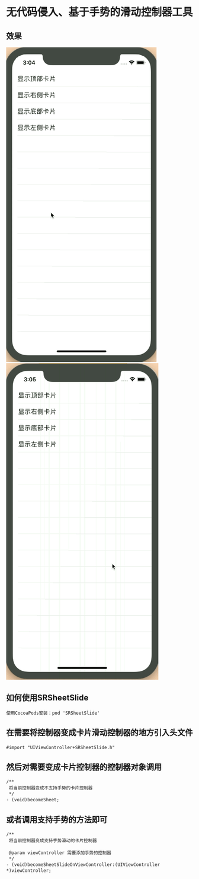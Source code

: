 # 无代码侵入、基于手势的滑动控制器工具
## 效果
![image](https://github.com/RokcyX/SRSheetSlideViewController/blob/master/gif/1.gif)
![image](https://github.com/RokcyX/SRSheetSlideViewController/blob/master/gif/2.gif)
## 如何使用SRSheetSlide
```
使用CocoaPods安装：pod 'SRSheetSlide'
```
## 在需要将控制器变成卡片滑动控制器的地方引入头文件
```
#import "UIViewController+SRSheetSlide.h"
```
## 然后对需要变成卡片控制器的控制器对象调用
```
/**
 将当前控制器变成不支持手势的卡片控制器
 */
- (void)becomeSheet;
```
## 或者调用支持手势的方法即可
```
/**
 将当前控制器变成支持手势滑动的卡片控制器

 @param viewController 需要添加手势的控制器
 */
- (void)becomeSheetSlideOnViewController:(UIViewController *)viewController;
```
